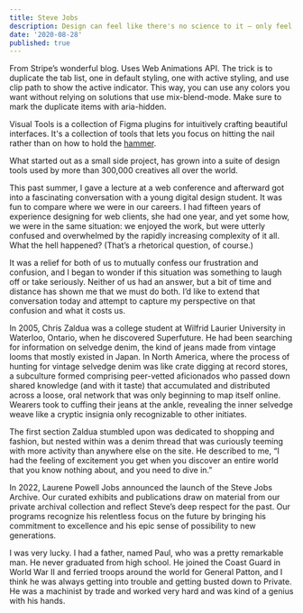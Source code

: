 ```yaml
---
title: Steve Jobs
description: Design can feel like there's no science to it — only feel and intuition. Even researchers have trouble grounding interaction design practices in science, inherently treating them as a mysterious black box. 1 While from my own experience that's partly true, I have been trying to deconstruct and dig out the why behind great displays of interaction design.
date: '2020-08-28'
published: true
---
```


From Stripe’s wonderful blog. Uses Web Animations API. The trick is to duplicate the tab list, one in default styling, one with active styling, and use clip path to show the active indicator. This way, you can use any colors you want without relying on solutions that use mix-blend-mode. Make sure to mark the duplicate items with aria-hidden.

Visual Tools is a collection of Figma plugins for intuitively crafting beautiful interfaces. It's a collection of tools that lets you focus on hitting the nail rather than on how to hold the [hammer](https://www.figma.com/community/plugin/1000000000000000000/Hammer).

What started out as a small side project, has grown into a suite of design tools used by more than 300,000 creatives all over the world.

This past summer, I gave a lecture at a web conference and afterward got into a fascinating conversation with a young digital design student. It was fun to compare where we were in our careers. I had fifteen years of experience designing for web clients, she had one year, and yet some how, we were in the same situation: we enjoyed the work, but were utterly confused and overwhelmed by the rapidly increasing complexity of it all. What the hell happened? (That’s a rhetorical question, of course.)

It was a relief for both of us to mutually confess our frustration and confusion, and I began to wonder if this situation was something to laugh off or take seriously. Neither of us had an answer, but a bit of time and distance has shown me that we must do both. I’d like to extend that conversation today and attempt to capture my perspective on that confusion and what it costs us.

In 2005, Chris Zaldua was a college student at Wilfrid Laurier University in Waterloo, Ontario, when he discovered Superfuture. He had been searching for information on selvedge denim, the kind of jeans made from vintage looms that mostly existed in Japan. In North America, where the process of hunting for vintage selvedge denim was like crate digging at record stores, a subculture formed comprising peer-vetted aficionados who passed down shared knowledge (and with it taste) that accumulated and distributed across a loose, oral network that was only beginning to map itself online. Wearers took to cuffing their jeans at the ankle, revealing the inner selvedge weave like a cryptic insignia only recognizable to other initiates.

The first section Zaldua stumbled upon was dedicated to shopping and fashion, but nested within was a denim thread that was curiously teeming with more activity than anywhere else on the site. He described to me, “I had the feeling of excitement you get when you discover an entire world that you know nothing about, and you need to dive in.”

In 2022, Laurene Powell Jobs announced the launch of the Steve Jobs Archive. Our curated exhibits and publications draw on material from our private archival collection and reflect Steve’s deep respect for the past. Our programs recognize his relentless focus on the future by bringing his commitment to excellence and his epic sense of possibility to new generations.

I was very lucky. I had a father, named Paul, who was a pretty remarkable man. He never graduated from high school. He joined the Coast Guard in World War II and ferried troops around the world for General Patton, and I think he was always getting into trouble and getting busted down to Private. He was a machinist by trade and worked very hard and was kind of a genius with his hands.
